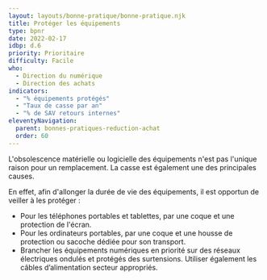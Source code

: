 ```yaml
---
layout: layouts/bonne-pratique/bonne-pratique.njk
title: Protéger les équipements
type: bpnr
date: 2022-02-17
idbp: d.6
priority: Prioritaire
difficulty: Facile
who:
  - Direction du numérique
  - Direction des achats
indicators:
  - "% équipements protégés"
  - "Taux de casse par an"
  - "% de SAV retours internes"
eleventyNavigation:
  parent: bonnes-pratiques-reduction-achat
  order: 60
---
```


L'obsolescence matérielle ou logicielle des équipements n'est pas l'unique raison pour un remplacement. La casse est également une des principales causes.

En effet, afin d'allonger la durée de vie des équipements, il est opportun de veiller à les protéger : 
* Pour les téléphones portables et tablettes, par une coque et une protection de l'écran.
* Pour les ordinateurs portables, par une coque et une housse de protection ou sacoche dédiée pour son transport.
* Brancher les équipements numériques en priorité sur des réseaux électriques ondulés et protégés des surtensions. Utiliser également les câbles d’alimentation secteur appropriés.
